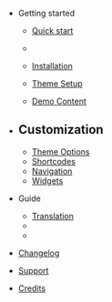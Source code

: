 - Getting started
  - [Quick start](quickstart.md)

  - 
  - [Installation](install.md)
  - [Theme Setup](setup.md)
  - [Demo Content](demo.md)

- Customization
  -
  - [Theme Options](theme-options.md)
  - [Shortcodes](shortcodes.md)
  - [Navigation](navigation.md)
  - [Widgets](widgets.md)

- Guide
  - [Translation](translation.md)
  -   
  - 

- [Changelog](changelog.md)
- [Support](support.md)
- [Credits](credits.md)